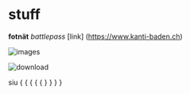 # stuff

**fotnät** *battlepass*
[link] (https://www.kanti-baden.ch)


![images](https://user-images.githubusercontent.com/110892739/183599198-8ce2d74b-047a-4c1b-a418-64055eb28178.jpg)

![download](https://user-images.githubusercontent.com/110892739/183599850-ae86e4cd-2c83-4527-ad0c-5e43b7af884e.jpg)

siu
{
  {
    {
      {
        {
      }
    }
  }
}
